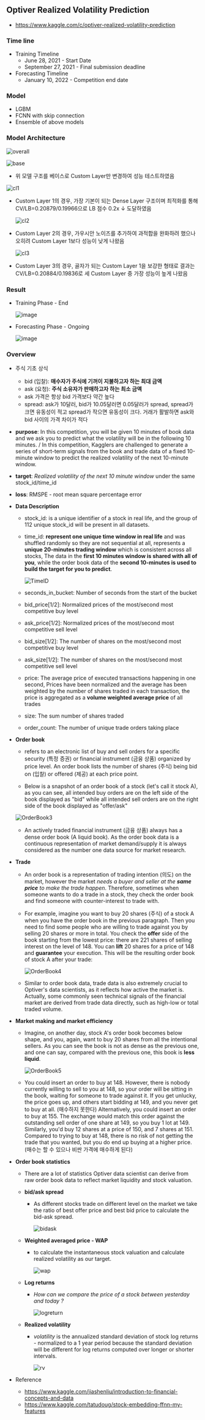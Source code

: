 ##  Optiver Realized Volatility Prediction
* https://www.kaggle.com/c/optiver-realized-volatility-prediction

### Time line

* Training Timeline
  * June 28, 2021 - Start Date
  * September 27, 2021 - Final submission deadline
* Forecasting Timeline
  * January 10, 2022 - Competition end date



### Model

* LGBM
* FCNN with skip connection
* Ensemble of above models



### Model Architecture



![overall](https://user-images.githubusercontent.com/92927837/141056292-e0190a00-9d4a-4222-a346-6ed7006c8b99.png)



![base](https://user-images.githubusercontent.com/92927837/141055960-0f14f301-e81b-4963-962f-122e3caf7af9.png)

* 위 모델 구조를 베이스로 Custom Layer만 변경하여 성능 테스트하였음

  

![cl1](https://user-images.githubusercontent.com/92927837/141056046-5f6e6cc6-f552-49b5-bdff-4a1a499cd964.png)

* Custom Layer 1의 경우, 가장 기본이 되는 Dense Layer 구조이며 최적화를 통해 CV/LB=0.20879/0.19966으로 LB 점수 0.2x ↓ 도달하였음

  

  ![cl2](https://user-images.githubusercontent.com/92927837/141056097-0e0fa353-d399-412c-91b5-de055b715702.png)

* Custom Layer 2의 경우, 가우시안 노이즈를 추가하여 과적합을 완화하려 했으나 오히려 Custom Layer 1보다 성능이 낮게 나왔음 

  

  ![cl3](https://user-images.githubusercontent.com/92927837/141056146-9851b77d-af6b-49d2-a5a5-cf7a5e098868.png)

* Custom Layer 3의 경우, 골자가 되는 Custom Layer 1을 보강한 형태로 결과는 CV/LB=0.20884/0.19836로 세 Custom Layer 중 가장 성능이 높게 나왔음



### Result

* Training Phase - End

  ![image](https://user-images.githubusercontent.com/92927837/141051093-62c0fbbb-b275-4014-b403-a92200185e0e.png)

* Forecasting Phase - Ongoing

  ![image](https://user-images.githubusercontent.com/92927837/141051181-742db049-a685-4262-9e38-2b73d2ceff5e.png)





### Overview

* 주식 기초 상식
  
  * bid (입찰): **매수자가 주식에 기꺼이 지불하고자 하는 최대 금액**
  * ask (요청): **주식 소유자가 판매하고자 하는 최소 금액**
  * ask 가격은 항상 bid 가격보다 약간 높다
  * spread: ask가 10달러, bid가 10.05달러면 0.05달러가 spread, spread가 크면 유동성이 적고 spread가 작으면 유동성이 크다. 거래가 활발하면 ask와 bid 사이의 가격 차이가 적다
  
* **purpose**: In this competition, you will be given 10 minutes of book data and we ask you to predict what the volatility will be in the following 10 minutes. / In this competition, Kagglers are challenged to generate a series of short-term signals from the book and trade data of a fixed 10-minute window to predict the realized volatility of the next 10-minute window.
  
* **target**: *Realized volatility of the next 10 minute window* under the same stock_id/time_id
  
* **loss**: RMSPE - root mean square percentage error
  
* **Data Description**
  
  * stock_id: is a unique identifier of a stock in real life, and the group of 112 unique stock_id will be present in all datasets.
  
  * time_id: **represent one unique time window in real life** and was shuffled randomly so they are not sequential at all,  represents a **unique 20-minutes trading window** which is consistent across all stocks, The data in the **first 10 minutes window is shared with all of you**, while the order book data of the **second 10-minutes is used to build the target for you to predict**.
  
    
  
    ![TimeID](https://user-images.githubusercontent.com/92927837/141054778-f3646b1d-d3ea-40ae-a8c3-43eef4082665.png)
  
   
  
  * seconds_in_bucket: Number of seconds from the start of the bucket
  * bid_price[1/2]: Normalized prices of the most/second most competitive buy level
  * ask_price[1/2]: Normalized prices of the most/second most competitive sell level
  * bid_size[1/2]: The number of shares on the most/second most competitive buy level
  * ask_size[1/2]: The number of shares on the most/second most competitive sell level
  * price: The average price of executed transactions happening in one second, Prices have been normalized and the average has been weighted by the number of shares traded in each transaction, the price is aggregated as a **volume weighted average price** of all trades
  * size: The sum number of shares traded
  * order_count: The number of unique trade orders taking place
  
* **Order book**

  * refers to an electronic list of buy and sell orders for a specific security (특정 증권) or financial instrument (금융 상품) organized by price level. An order book lists the number of shares (주식) being bid on (입찰) or offered (제공) at each price point.

  * Below is a snapshot of an order book of a stock (let's call it stock A), as you can see, all intended buy orders are on the left side of the book displayed as "bid" while all intended sell orders are on the right side of the book displayed as "offer/ask"

     

  ![OrderBook3](https://user-images.githubusercontent.com/92927837/141054922-f8d19abb-86e4-4f67-b008-9995c5cf866f.png)

  

  * An actively traded financial instrument (금융 상품) always has a dense order book (A liquid book). As the order book data is a continuous representation of market demand/supply it is always considered as the number one data source for market research.

* **Trade**

  * An order book is a representation of trading intention (의도) on the market, however the market *needs a buyer and seller at the **same price** to make the trade happen*. Therefore, sometimes when someone wants to do a trade in a stock, they check the order book and find someone with counter-interest to trade with.

  * For example, imagine you want to buy 20 shares (주식) of a stock A when you have the order book in the previous paragraph. Then you need to find some people who are willing to trade against you by selling 20 shares or more in total. You check the **offer** side of the book starting from the lowest price: there are 221 shares of selling interest on the level of 148. You can **lift** 20 shares for a price of 148 and **guarantee** your execution. This will be the resulting order book of stock A after your trade:

     

     ![OrderBook4](https://user-images.githubusercontent.com/92927837/141054999-6db41417-cccb-4ee2-a475-9673aff4e4aa.png)

     

  * Similar to order book data, trade data is also extremely crucial to Optiver's data scientists, as it reflects how active the market is. Actually, some commonly seen technical signals of the financial market are derived from trade data directly, such as high-low or total traded volume.

* **Market making and market efficiency**

  * Imagine, on another day, stock A's order book becomes below shape, and you, again, want to buy 20 shares from all the intentional sellers. As you can see the book is not as dense as the previous one, and one can say, compared with the previous one, this book is **less liquid**.

    

    ![OrderBook5](https://user-images.githubusercontent.com/92927837/141055326-187ebbde-eeba-444f-8f01-c8768b3adf9a.png)

    

  * You could insert an order to buy at 148. However, there is nobody currently willing to sell to you at 148, so your order will be sitting in the book, waiting for someone to trade against it. If you get unlucky, the price goes up, and others start bidding at 149, and you never get to buy at all. (매수하지 못한다) Alternatively, you could insert an order to buy at 155. The exchange would match this order against the outstanding sell order of one share at 149, so you buy 1 lot at 149. Similarly, you'd buy 12 shares at a price of 150, and 7 shares at 151. Compared to trying to buy at 148, there is no risk of not getting the trade that you wanted, but you do end up buying at a higher price. (매수는 할 수 있으나 비싼 가격에 매수하게 된다)

* **Order book statistics**

  * There are a lot of statistics Optiver data scientist can derive from raw order book data to reflect market liquidity and stock valuation.

  * **bid/ask spread**

    * As different stocks trade on different level on the market we take the ratio of best offer price and best bid price to calculate the bid-ask spread.

      ![bidask](https://user-images.githubusercontent.com/92927837/141055437-e2ec6ef0-0546-4dd5-8719-00ae7d6f9a63.png)

  * **Weighted averaged price - WAP**

    * to calculate the instantaneous stock valuation and calculate realized volatility as our target.

      ![wap](https://user-images.githubusercontent.com/92927837/141055632-a01564b5-e107-45b0-b8ff-696b5aa6652d.png)

  * **Log returns**

    * *How can we compare the price of a stock between yesterday and today ?*

      ![logreturn](https://user-images.githubusercontent.com/92927837/141055635-69ab2413-1075-4814-af63-b377bb6fb019.png)

  * **Realized volatility**

    * *volatility* is the annualized standard deviation of stock log returns - normalized to a 1 year period because the standard deviation will be different for log returns computed over longer or shorter intervals.

      ![rv](https://user-images.githubusercontent.com/92927837/141055638-1a45f05b-f55e-47fc-8073-30933c4c55a2.png)

* Reference

  * https://www.kaggle.com/jiashenliu/introduction-to-financial-concepts-and-data
  * https://www.kaggle.com/tatudoug/stock-embedding-ffnn-my-features

